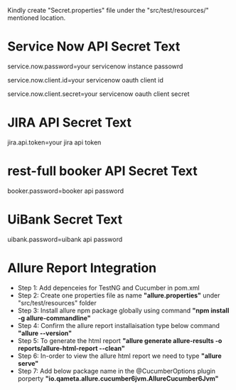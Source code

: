 Kindly create "Secret.properties" file under the "src/test/resources/" mentioned location.

# Service Now API Secret Text
service.now.password=your servicenow instance passowrd

service.now.client.id=your servicenow oauth client id

service.now.client.secret=your servicenow oauth client secret

# JIRA API Secret Text
jira.api.token=your jira api token

# rest-full booker API Secret Text
booker.password=booker api password

# UiBank Secret Text
uibank.password=uibank api password

# Allure Report Integration
- Step 1: Add depenceies for TestNG and Cucumber in pom.xml
- Step 2: Create one properties file as name **"allure.properties"** under "src/test/resources" folder
- Step 3: Install allure npm package globally using command **"npm install -g allure-commandline"**
- Step 4: Confirm the allure report installaisation type below command **"allure --version"**
- Step 5: To generate the html report **"allure generate allure-results -o reports/allure-html-report --clean"**
- Step 6: In-order to view the allure html report we need to type **"allure serve"**
- Step 7: Add below package name in the @CucumberOptions plugin porperty **"io.qameta.allure.cucumber6jvm.AllureCucumber6Jvm"**
